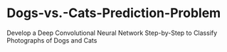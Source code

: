 # Dogs-vs.-Cats-Prediction-Problem
Develop a Deep Convolutional Neural Network Step-by-Step to Classify Photographs of Dogs and Cats
